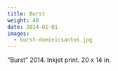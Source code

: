 ```yaml
---
title: Burst
weight: 40
date: 2014-01-01
images:
  - burst-dominicsantos.jpg
---
```

“Burst” 2014. Inkjet print. 20 x 14 in.
